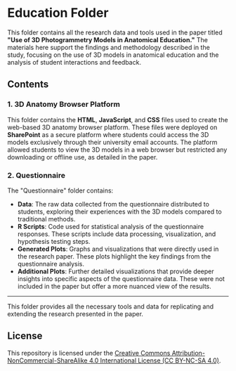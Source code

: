 # Education Folder

This folder contains all the research data and tools used in the paper titled **"Use of 3D Photogrammetry Models in Anatomical Education."** The materials here support the findings and methodology described in the study, focusing on the use of 3D models in anatomical education and the analysis of student interactions and feedback.

## Contents

### 1. 3D Anatomy Browser Platform
This folder contains the **HTML**, **JavaScript**, and **CSS** files used to create the web-based 3D anatomy browser platform. These files were deployed on **SharePoint** as a secure platform where students could access the 3D models exclusively through their university email accounts. The platform allowed students to view the 3D models in a web browser but restricted any downloading or offline use, as detailed in the paper.

### 2. Questionnaire
The "Questionnaire" folder contains:
- **Data**: The raw data collected from the questionnaire distributed to students, exploring their experiences with the 3D models compared to traditional methods.
- **R Scripts**: Code used for statistical analysis of the questionnaire responses. These scripts include data processing, visualization, and hypothesis testing steps.
- **Generated Plots**: Graphs and visualizations that were directly used in the research paper. These plots highlight the key findings from the questionnaire analysis.
- **Additional Plots**: Further detailed visualizations that provide deeper insights into specific aspects of the questionnaire data. These were not included in the paper but offer a more nuanced view of the results.

---

This folder provides all the necessary tools and data for replicating and extending the research presented in the paper.

## License

This repository is licensed under the [Creative Commons Attribution-NonCommercial-ShareAlike 4.0 International License (CC BY-NC-SA 4.0)](https://creativecommons.org/licenses/by-nc-sa/4.0/).